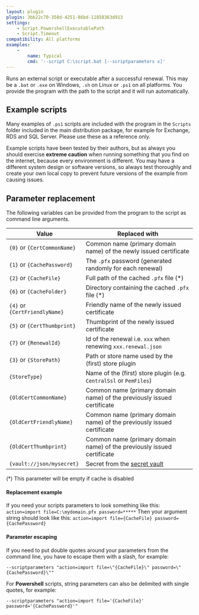 ```yaml
---
layout: plugin
plugin: 3bb22c70-358d-4251-86bd-11858363d913
settings:
    - Script.PowershellExecutablePath
    - Script.Timeout
compatibility: All platforms
examples:
    - 
        name: Typical
        cmd: '‑‑script C:\script.bat [‑‑scriptparameters x]'
---
```


Runs an external script or executable after a successful renewal. This may be a `.bat` or `.exe` on Windows, `.sh` on Linux or `.ps1` on all platforms. You provide the program with the path to the script and it will run automatically.

## Example scripts
Many examples of `.ps1` scripts are included with the program in the `Scripts` folder included in the main distribution package, for example for Exchange, RDS and SQL Server. Please use these as a reference only.

<div class="callout-block callout-block-danger pb-1 mt-3">
    <div class="content">
        <p>Example scripts have been tested by their authors, but as always you should exercise <strong>extreme caution</strong> when running something that you find on the internet, because every environment is different. You may have a different system design or software versions, so always test thoroughly and create your own local copy to prevent future versions of the example from causing issues.</p>
    </div>
</div>

## Parameter replacement
The following variables can be provided from the program to the script as command line arguments.

<div class="table-responsive my-4 me-5 pe-5">
    <table class="table table-striped">
        <thead>
            <tr><th>Value</th><th>Replaced with</th></tr>
        </thead>
        <tbody>
            <tr><td><code>{0}</code> or <code>{CertCommonName}</code></td><td>Common name (primary domain name) of the newly issued certificate</td></tr>
            <tr><td><code>{1}</code> or <code>{CachePassword}</code></td><td>The <code>.pfx</code> password (generated randomly for each renewal)</td></tr>
            <tr><td><code>{2}</code> or <code>{CacheFile}</code></td><td>Full path of the cached <code>.pfx</code> file (*)</td></tr>
            <tr><td><code>{6}</code> or <code>{CacheFolder}</code></td><td>Directory containing the cached <code>.pfx</code> file (*)</td></tr>
            <tr><td><code>{4}</code> or <code>{CertFriendlyName}</code></td><td>Friendly name of the newly issued certificate</td></tr>
            <tr><td><code>{5}</code> or <code>{CertThumbprint}</code></td><td>Thumbprint of the newly issued certificate</td></tr>
            <tr><td><code>{7}</code> or <code>{RenewalId}</code></td><td>Id of the renewal i.e. <code>xxx</code> when renewing <code>xxx.renewal.json</code></td></tr>
            <tr><td><code>{3}</code> or <code>{StorePath}</code></td><td>Path or store name used by the (first) store plugin</td></tr>
            <tr><td><code>{StoreType}</code></td><td>Name of the (first) store plugin (e.g. <code>CentralSsl</code> or <code>PemFiles</code>)</td></tr>
            <tr><td><code>{OldCertCommonName}</code></td><td>Common name (primary domain name) of the previously issued certificate</td></tr>
            <tr><td><code>{OldCertFriendlyName}</code></td><td>Common name (primary domain name) of the previously issued certificate</td></tr>
            <tr><td><code>{OldCertThumbprint}</code></td><td>Common name (primary domain name) of the previously issued certificate</td></tr>
            <tr><td><code>{vault://json/mysecret}</code></td><td>Secret from the <a href="/manual/advanced-use/secret-management">secret vault</a></td></tr></tbody></table></div>
(*) This parameter will be empty if cache is disabled

#### Replacement example
If you need your scripts parameters to look something like this: `action=import file=C:\mydomain.pfx password=*****` Then your argument string should look like this: `action=import file={CacheFile} password={CachePassword}`

#### Parameter escaping
If you need to put double quotes around your parameters from the command line, you have to escape them with a slash, for example:

`‑‑scriptparameters "action=import file=\"{CacheFile}\" password=\"{CachePassword}\""`

For **Powershell** scripts, string parameters can also be delimited with single quotes, for example:

`‑‑scriptparameters "action=import file='{CacheFile}' password='{CachePassword}'"`
